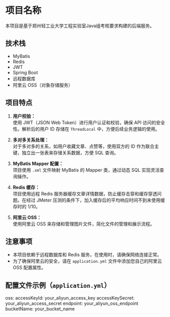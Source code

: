 # 项目名称

本项目是基于郑州轻工业大学工程实验室Java组考核要求构建的后端服务。

## 技术栈

- MyBatis
- Redis
- JWT
- Spring Boot
- 远程数据库
- 阿里云 OSS（对象存储服务）

## 项目特点

1. **用户校验：**  
   使用 JWT（JSON Web Token）进行用户认证和校验，确保 API 访问的安全性。解析后的用户 ID 存储在 `ThreadLocal` 中，方便后续业务逻辑的使用。

2. **多对多关系处理：**  
   对于多对多的关系，如用户收藏文章、点赞等，使用双方的 ID 作为联合主键，独立出一张表来存储关系数据，方便 SQL 查询。

3. **MyBatis Mapper 配置：**  
   项目使用 `.xml` 文件映射 MyBatis 的 Mapper 类，通过动态 SQL 实现灵活查询操作。

4. **Redis 缓存：**  
   项目使用远程 Redis 服务器缓存文章详情数据，防止缓存击穿和缓存穿透问题。在经过 JMeter 压测的条件下，加入缓存后的平均响应时间不到未使用缓存时的 1/10。

5. **阿里云 OSS：**  
   使用阿里云 OSS 来存储和管理图片文件，简化文件的管理和展示流程。

## 注意事项

- 本项目依赖于远程数据库和 Redis 服务，在使用时，请确保网络连接正常。
- 为了确保阿里云的安全，请在 `application.yml` 文件中添加您自己的阿里云 OSS 配置属性。

## 配置文件示例（`application.yml`）


  oss:
    accessKeyId: your_aliyun_access_key
    accessKeySecret: your_aliyun_access_secret
    endpoint: your_aliyun_oss_endpoint
    bucketName: your_bucket_name